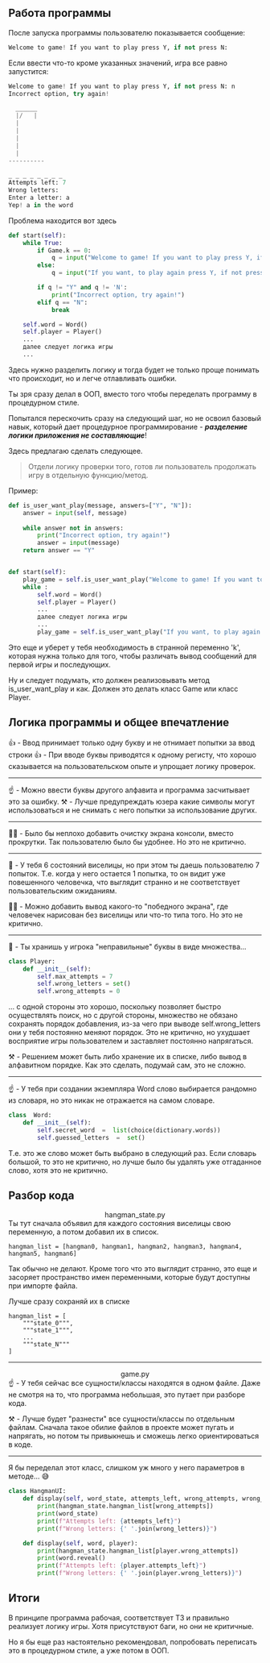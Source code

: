 ## Работа программы
После запуска программы пользователю показывается сообщение:
```python
Welcome to game! If you want to play press Y, if not press N:
```

Если ввести что-то кроме указанных значений, игра все равно запустится:
```python
Welcome to game! If you want to play press Y, if not press N: n
Incorrect option, try again!

  ______
  |/   |
  |    
  |
  |
  |
  |
----------

_ _ _ _ _ _ _ _
Attempts left: 7
Wrong letters: 
Enter a letter: a
Yep! a in the word
```
Проблема находится вот здесь 
```python
def start(self):
	while True:
		if Game.k == 0:
			q = input("Welcome to game! If you want to play press Y, if not press N: ")
		else:
			q = input("If you want, to play again press Y, if not press N: ")

		if q != "Y" and q != 'N':
			print("Incorrect option, try again!")
		elif q == "N":
			break

	self.word = Word()
	self.player = Player()
	...
	далее следует логика игры
	...
```
Здесь нужно разделить логику и тогда будет не только проще понимать что происходит, но и легче отлавливать ошибки. 

Ты зря сразу делал в ООП, вместо того чтобы переделать программу в процедурном стиле. 

Попытался перескочить сразу на следующий шаг, но не освоил базовый навык, который дает процедурное программирование - ***разделение логики приложения не составляющие***!

Здесь предлагаю сделать следующее.

> Отдели логику проверки того, готов ли пользователь продолжать игру в
> отдельную функцию/метод.

Пример:
```python
def is_user_want_play(message, answers=["Y", "N"]):
	answer = input(self, message)
	
	while answer not in answers:
		print("Incorrect option, try again!")
		answer = input(message)
	return answer == "Y"


def start(self):
	play_game = self.is_user_want_play("Welcome to game! If you want to play press Y, if not press N: ")
	while :
		self.word = Word()
		self.player = Player()
		...
		далее следует логика игры
		...
		play_game = self.is_user_want_play("If you want, to play again press Y, if not press N: ")
```
Это еще и уберет у тебя необходимость в странной переменно 'k', которая нужна только для того, чтобы различать вывод сообщений для первой игры и последующих.

Ну и следует подумать, кто должен реализовывать метод is_user_want_play и как. Должен это делать класс Game или класс Player.

## Логика программы и общее впечатление
👍 - Ввод принимает только одну букву и не отнимает попытки за ввод строки
👍 - При вводе буквы приводятся к одному регисту, что хорошо сказывается на пользовательском опыте и упрощает логику проверок.
***
☝️  - Можно ввести буквы другого алфавита и программа засчитывает это за ошибку. 
⚒️  - Лучше предупреждать юзера какие символы могут использоваться и не снимать с него попытки за использование других.
***
✍🏻 - Было бы неплохо добавить очистку экрана консоли, вместо прокрутки. Так пользователю было бы удобнее.
Но это не критично.
***
🤔 - У тебя 6 состояний виселицы, но при этом ты даешь пользователю 7 попыток. Т.е. когда у него остается 1 попытка, то он видит уже повешенного человечка, что выглядит странно и не соответствует пользовательским ожиданиям.

✍🏻 - Можно добавить вывод какого-то "победного экрана", где человечек нарисован без виселицы или что-то типа того. Но это не критично.
***
🤔 - Ты хранишь у игрока "неправильные" буквы в виде множества...
```python
class Player:
	def __init__(self):
		self.max_attempts = 7
		self.wrong_letters = set()
		self.wrong_attempts = 0
```
 ... с одной стороны это хорошо, поскольку позволяет быстро осуществлять поиск, но с другой стороны, множество не обязано сохранять порядок добавления, из-за чего при выводе self.wrong_letters они у тебя постоянно меняют порядок.
Это не критично, но ухудшает восприятие игры пользователем и заставляет постоянно напрягаться.

⚒️ - Решением может быть либо хранение их в списке, либо вывод в алфавитном порядке. Как это сделать, подумай сам, это не сложно.
***
☝️ - У тебя при создании экземпляра Word слово выбирается рандомно из словаря, но это никак не отражается на самом словаре. 
```python
class  Word:
	def __init__(self):
		self.secret_word  =  list(choice(dictionary.words))
		self.guessed_letters  =  set()
```
Т.е. это же слово может быть выбрано в следующий раз. Если словарь большой, то это не критично, но лучше было бы удалять уже отгаданное слово, хотя это не критично.

## Разбор кода

<center>hangman_state.py</center>
Ты тут сначала объявил для каждого состояния виселицы свою переменную, а потом добавил их в список. 

    hangman_list = [hangman0, hangman1, hangman2, hangman3, hangman4, hangman5, hangman6]

Так обычно не делают. 
Кроме того что это выглядит странно, это еще и засоряет пространство имен переменными, которые будут доступны при импорте файла.

Лучше сразу сохраняй их в списке

    hangman_list = [
    	"""state_0""",
    	"""state_1""",
    	...
    	"""state_N"""
    ]
  ***
  <center>game.py</center>
  ☝️ - У тебя сейчас все сущности/классы находятся в одном файле. Даже не смотря на то, что программа небольшая, это путает при разборе кода.
  
⚒️ - Лучше будет "разнести" все сущности/классы по отдельным файлам. Сначала такое обилие файлов в проекте может пугать и напрягать, но потом ты привыкнешь и сможешь легко ориентироваться в коде.
***
Я бы переделал этот класс, слишком уж много у него параметров в методе... 😅
```python
class HangmanUI:
	def display(self, word_state, attempts_left, wrong_attempts, wrong_letters):
		print(hangman_state.hangman_list[wrong_attempts])
		print(word_state)
		print(f"Attempts left: {attempts_left}")
		print(f"Wrong letters: {' '.join(wrong_letters)}")

	def display(self, word, player):
		print(hangman_state.hangman_list[player.wrong_attempts])
		print(word.reveal()
		print(f"Attempts left: {player.attempts_left}")
		print(f"Wrong letters: {' '.join(player.wrong_letters)}")
```

## Итоги
В принципе программа рабочая, соответствует ТЗ и правильно реализует логику игры. Хотя присутствуют баги, но они не критичные.

Но я бы еще раз настоятельно рекомендовал, попробовать переписать это в процедурном стиле, а уже потом в ООП.

